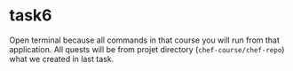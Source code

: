 # task6

Open terminal because all commands in that course you will run from that application. All quests will be from projet directory (`chef-course/chef-repo`) what we created in last task.
